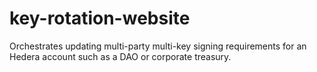 # key-rotation-website
Orchestrates updating multi-party multi-key signing requirements for an Hedera account such as a DAO or corporate treasury.
